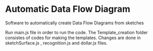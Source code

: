 # Automatic Data Flow Diagram 
Software to automatically create Data Flow Diagrams from sketches

Run main.js file in order to run the code. The Template_creation folder consistes of codes for making the templates. Changes are done in sketchSurface.js , recognition.js and dollar.js files.

